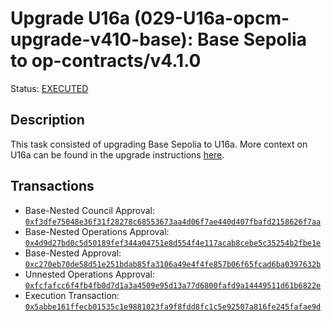 # Upgrade U16a (029-U16a-opcm-upgrade-v410-base): Base Sepolia to op-contracts/v4.1.0

Status: [EXECUTED](https://sepolia.etherscan.io/tx/0x5abbe161ffecb01535c1e9881023fa9f8fdd8fc1c5e92507a816fe245fafae9d)

## Description

This task consisted of upgrading Base Sepolia to U16a. More context on U16a can be found in the upgrade instructions [here](https://github.com/ethereum-optimism/superchain-ops/tree/main/src/tasks/sep/029-U16a-opcm-upgrade-v410-base).

## Transactions

- Base-Nested Council Approval: [`0xf3dfe75048e36f31f28278c68553673aa4d06f7ae440d407fbafd2158626f7aa`](https://sepolia.etherscan.io/tx/0xf3dfe75048e36f31f28278c68553673aa4d06f7ae440d407fbafd2158626f7aa)
- Base-Nested Operations Approval: [`0x4d9d27bd0c5d50189fef344a04751e8d554f4e117acab8cebe5c35254b2fbe1e`](https://sepolia.etherscan.io/tx/0x4d9d27bd0c5d50189fef344a04751e8d554f4e117acab8cebe5c35254b2fbe1e)
- Base-Nested Approval: [`0xc270eb70de58d51e251bdab85fa3106a49e4f4fe857b06f65fcad6ba0397632b`](https://sepolia.etherscan.io/tx/0xc270eb70de58d51e251bdab85fa3106a49e4f4fe857b06f65fcad6ba0397632b)
- Unnested Operations Approval: [`0xfcfafcc6f4fb4fb0d7d1a3a4509e95d13a77d6800fafd9a14449511d61b6822e`](https://sepolia.etherscan.io/tx/0xfcfafcc6f4fb4fb0d7d1a3a4509e95d13a77d6800fafd9a14449511d61b6822e)
- Execution Transaction: [`0x5abbe161ffecb01535c1e9881023fa9f8fdd8fc1c5e92507a816fe245fafae9d`](https://sepolia.etherscan.io/tx/0x5abbe161ffecb01535c1e9881023fa9f8fdd8fc1c5e92507a816fe245fafae9d)
